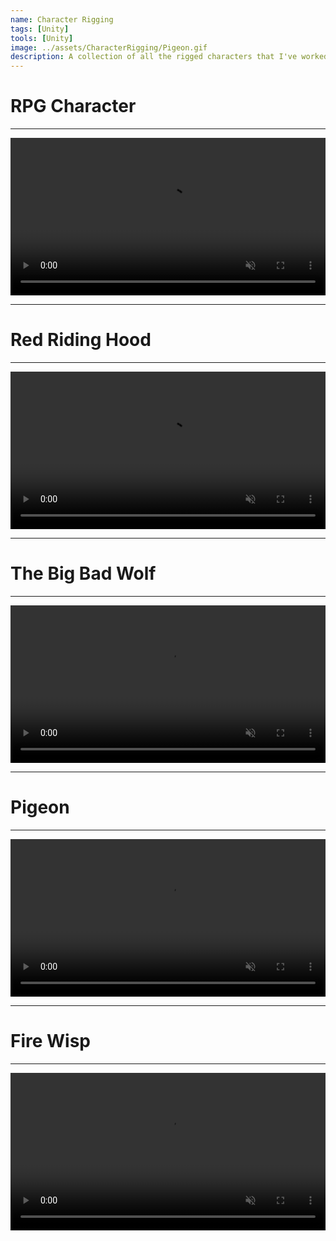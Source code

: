 ```yaml
---
name: Character Rigging
tags: [Unity]
tools: [Unity]
image: ../assets/CharacterRigging/Pigeon.gif
description: A collection of all the rigged characters that I've worked on or created
---
```


# **RPG Character**

---

<video width="100%" muted autoplay controls>
    <source src="../assets/CharacterRigging/Dummy.mp4" type="video/mp4">
</video>

---

# **Red Riding Hood**

---

<video width="100%" muted autoplay controls>
    <source src="../assets/CharacterRigging/RRH.mp4" type="video/mp4">
</video>

---

# **The Big Bad Wolf**

---

<video width="100%" muted autoplay controls>
    <source src="../assets/CharacterRigging/Wolf.mp4" type="video/mp4">
</video>

---

# **Pigeon**

---

<video width="100%" muted autoplay controls>
    <source src="../assets/CharacterRigging/Pigeon.mp4" type="video/mp4">
</video>

---

# **Fire Wisp**

---

<video width="100%" muted autoplay controls>
    <source src="../assets/CharacterRigging/FireWisp.mp4" type="video/mp4">
</video>